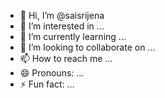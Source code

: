 - 👋 Hi, I’m @saisrijena
- 👀 I’m interested in ...
- 🌱 I’m currently learning ...
- 💞️ I’m looking to collaborate on ...
- 📫 How to reach me ...
- 😄 Pronouns: ...
- ⚡ Fun fact: ...

<!---
saisrijena/saisrijena is a ✨ special ✨ repository because its `README.md` (this file) appears on your GitHub profile.
You can click the Preview link to take a look at your changes.
--->

